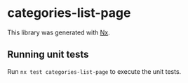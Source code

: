 # categories-list-page

This library was generated with [Nx](https://nx.dev).

## Running unit tests

Run `nx test categories-list-page` to execute the unit tests.
